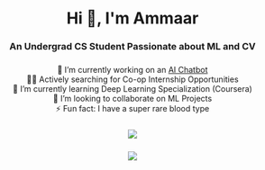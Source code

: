 <h1 align="center">Hi 👋, I'm Ammaar</h1>
<h3 align="center">An Undergrad CS Student Passionate about ML and CV</h3>

### 

<div align="center">

🔭 I’m currently working on an [AI Chatbot](https://github.com/ammaarkhan/Chatbot)<br>🤵‍♂️ Actively searching for Co-op Internship Opportunities<br>🌱 I’m currently learning Deep Learning Specialization (Coursera)<br>🤝 I’m looking to collaborate on ML Projects<br>⚡ Fun fact: I have a super rare blood type

###

![](https://github-readme-stats.vercel.app/api?username=ammaarkhan&theme=blueberry&hide_border=false&include_all_commits=false&count_private=false)<br/>

###

![](https://github-readme-streak-stats.herokuapp.com/?user=ammaarkhan&theme=blueberry&hide_border=false)<br/>
</div>

<!-- Proudly created with GPRM ( https://gprm.itsvg.in ) -->
